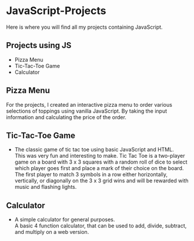 # JavaScript-Projects
Here is where you will find all my projects containing JavaScript.
## Projects using JS
* Pizza Menu<br>
* Tic-Tac-Toe Game<br>
* Calculator

## Pizza Menu
For the projects, I created an interactive pizza menu to order various selections of toppings using vanilla JavaScript.
By taking the input information and calculating the price of the order.

## Tic-Tac-Toe Game
* The classic game of tic tac toe using basic JavaScript and HTML.<br>
This was very fun and interesting to make. Tic Tac Toe is a two-player game on a board with 3 x 3 squares with a random roll of dice to select which player goes first and place a mark of their choice on the board.
The first player to match 3 symbols in a row either horizontally, vertically, or diagonally on the 3 x 3 grid wins and will be rewarded with music and flashing lights. 

## Calculator
* A simple calculator for general purposes.<br>
A basic 4 function calculator, that can be used to add, divide, subtract, and multiply  on a web version.
